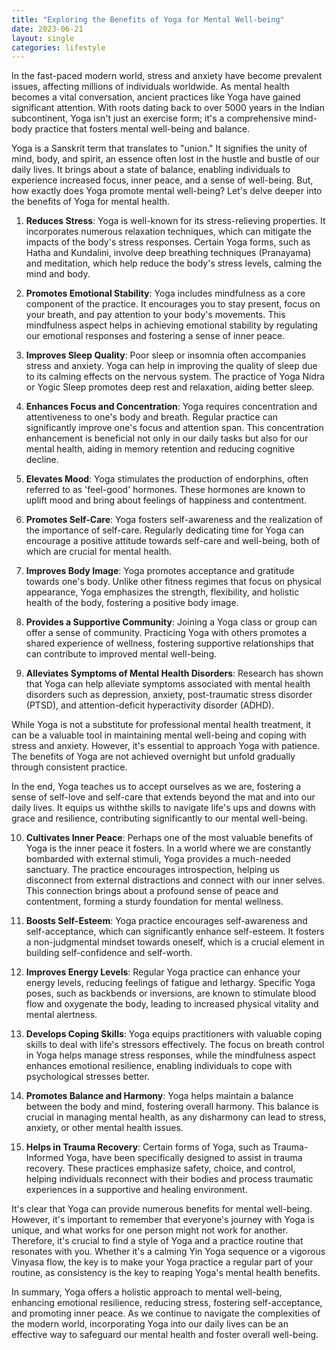```yaml
---
title: "Exploring the Benefits of Yoga for Mental Well-being"
date: 2023-06-21
layout: single
categories: lifestyle
---
```

In the fast-paced modern world, stress and anxiety have become prevalent issues, affecting millions of individuals worldwide. As mental health becomes a vital conversation, ancient practices like Yoga have gained significant attention. With roots dating back to over 5000 years in the Indian subcontinent, Yoga isn't just an exercise form; it's a comprehensive mind-body practice that fosters mental well-being and balance.

Yoga is a Sanskrit term that translates to "union." It signifies the unity of mind, body, and spirit, an essence often lost in the hustle and bustle of our daily lives. It brings about a state of balance, enabling individuals to experience increased focus, inner peace, and a sense of well-being. But, how exactly does Yoga promote mental well-being? Let's delve deeper into the benefits of Yoga for mental health.

1. **Reduces Stress**: Yoga is well-known for its stress-relieving properties. It incorporates numerous relaxation techniques, which can mitigate the impacts of the body's stress responses. Certain Yoga forms, such as Hatha and Kundalini, involve deep breathing techniques (Pranayama) and meditation, which help reduce the body's stress levels, calming the mind and body.

2. **Promotes Emotional Stability**: Yoga includes mindfulness as a core component of the practice. It encourages you to stay present, focus on your breath, and pay attention to your body's movements. This mindfulness aspect helps in achieving emotional stability by regulating our emotional responses and fostering a sense of inner peace.

3. **Improves Sleep Quality**: Poor sleep or insomnia often accompanies stress and anxiety. Yoga can help in improving the quality of sleep due to its calming effects on the nervous system. The practice of Yoga Nidra or Yogic Sleep promotes deep rest and relaxation, aiding better sleep.

4. **Enhances Focus and Concentration**: Yoga requires concentration and attentiveness to one's body and breath. Regular practice can significantly improve one's focus and attention span. This concentration enhancement is beneficial not only in our daily tasks but also for our mental health, aiding in memory retention and reducing cognitive decline.

5. **Elevates Mood**: Yoga stimulates the production of endorphins, often referred to as 'feel-good' hormones. These hormones are known to uplift mood and bring about feelings of happiness and contentment.

6. **Promotes Self-Care**: Yoga fosters self-awareness and the realization of the importance of self-care. Regularly dedicating time for Yoga can encourage a positive attitude towards self-care and well-being, both of which are crucial for mental health.

7. **Improves Body Image**: Yoga promotes acceptance and gratitude towards one's body. Unlike other fitness regimes that focus on physical appearance, Yoga emphasizes the strength, flexibility, and holistic health of the body, fostering a positive body image.

8. **Provides a Supportive Community**: Joining a Yoga class or group can offer a sense of community. Practicing Yoga with others promotes a shared experience of wellness, fostering supportive relationships that can contribute to improved mental well-being.

9. **Alleviates Symptoms of Mental Health Disorders**: Research has shown that Yoga can help alleviate symptoms associated with mental health disorders such as depression, anxiety, post-traumatic stress disorder (PTSD), and attention-deficit hyperactivity disorder (ADHD).

While Yoga is not a substitute for professional mental health treatment, it can be a valuable tool in maintaining mental well-being and coping with stress and anxiety. However, it's essential to approach Yoga with patience. The benefits of Yoga are not achieved overnight but unfold gradually through consistent practice.

In the end, Yoga teaches us to accept ourselves as we are, fostering a sense of self-love and self-care that extends beyond the mat and into our daily lives. It equips us withthe skills to navigate life's ups and downs with grace and resilience, contributing significantly to our mental well-being.

10. **Cultivates Inner Peace**: Perhaps one of the most valuable benefits of Yoga is the inner peace it fosters. In a world where we are constantly bombarded with external stimuli, Yoga provides a much-needed sanctuary. The practice encourages introspection, helping us disconnect from external distractions and connect with our inner selves. This connection brings about a profound sense of peace and contentment, forming a sturdy foundation for mental wellness.

11. **Boosts Self-Esteem**: Yoga practice encourages self-awareness and self-acceptance, which can significantly enhance self-esteem. It fosters a non-judgmental mindset towards oneself, which is a crucial element in building self-confidence and self-worth.

12. **Improves Energy Levels**: Regular Yoga practice can enhance your energy levels, reducing feelings of fatigue and lethargy. Specific Yoga poses, such as backbends or inversions, are known to stimulate blood flow and oxygenate the body, leading to increased physical vitality and mental alertness.

13. **Develops Coping Skills**: Yoga equips practitioners with valuable coping skills to deal with life's stressors effectively. The focus on breath control in Yoga helps manage stress responses, while the mindfulness aspect enhances emotional resilience, enabling individuals to cope with psychological stresses better.

14. **Promotes Balance and Harmony**: Yoga helps maintain a balance between the body and mind, fostering overall harmony. This balance is crucial in managing mental health, as any disharmony can lead to stress, anxiety, or other mental health issues.

15. **Helps in Trauma Recovery**: Certain forms of Yoga, such as Trauma-Informed Yoga, have been specifically designed to assist in trauma recovery. These practices emphasize safety, choice, and control, helping individuals reconnect with their bodies and process traumatic experiences in a supportive and healing environment.

It's clear that Yoga can provide numerous benefits for mental well-being. However, it's important to remember that everyone's journey with Yoga is unique, and what works for one person might not work for another. Therefore, it's crucial to find a style of Yoga and a practice routine that resonates with you. Whether it's a calming Yin Yoga sequence or a vigorous Vinyasa flow, the key is to make your Yoga practice a regular part of your routine, as consistency is the key to reaping Yoga's mental health benefits.

In summary, Yoga offers a holistic approach to mental well-being, enhancing emotional resilience, reducing stress, fostering self-acceptance, and promoting inner peace. As we continue to navigate the complexities of the modern world, incorporating Yoga into our daily lives can be an effective way to safeguard our mental health and foster overall well-being.